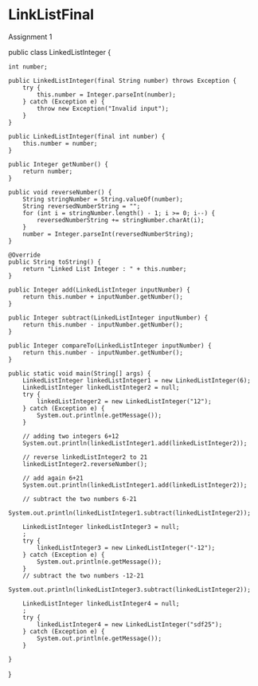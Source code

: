 # LinkListFinal
 Assignment 1

public class LinkedListInteger {

	int number;

	public LinkedListInteger(final String number) throws Exception {
		try {
			this.number = Integer.parseInt(number);
		} catch (Exception e) {
			throw new Exception("Invalid input");
		}
	}

	public LinkedListInteger(final int number) {
		this.number = number;
	}

	public Integer getNumber() {
		return number;
	}

	public void reverseNumber() {
		String stringNumber = String.valueOf(number);
		String reversedNumberString = "";
		for (int i = stringNumber.length() - 1; i >= 0; i--) {
			reversedNumberString += stringNumber.charAt(i);
		}
		number = Integer.parseInt(reversedNumberString);
	}

	@Override
	public String toString() {
		return "Linked List Integer : " + this.number;
	}

	public Integer add(LinkedListInteger inputNumber) {
		return this.number + inputNumber.getNumber();
	}

	public Integer subtract(LinkedListInteger inputNumber) {
		return this.number - inputNumber.getNumber();
	}

	public Integer compareTo(LinkedListInteger inputNumber) {
		return this.number - inputNumber.getNumber();
	}

	public static void main(String[] args) {
		LinkedListInteger linkedListInteger1 = new LinkedListInteger(6);
		LinkedListInteger linkedListInteger2 = null;
		try {
			linkedListInteger2 = new LinkedListInteger("12");
		} catch (Exception e) {
			System.out.println(e.getMessage());
		}

		// adding two integers 6+12
		System.out.println(linkedListInteger1.add(linkedListInteger2));

		// reverse linkedListInteger2 to 21
		linkedListInteger2.reverseNumber();

		// add again 6+21
		System.out.println(linkedListInteger1.add(linkedListInteger2));

		// subtract the two numbers 6-21
		System.out.println(linkedListInteger1.subtract(linkedListInteger2));

		LinkedListInteger linkedListInteger3 = null;
		;
		try {
			linkedListInteger3 = new LinkedListInteger("-12");
		} catch (Exception e) {
			System.out.println(e.getMessage());
		}
		// subtract the two numbers -12-21
		System.out.println(linkedListInteger3.subtract(linkedListInteger2));

		LinkedListInteger linkedListInteger4 = null;
		;
		try {
			linkedListInteger4 = new LinkedListInteger("sdf25");
		} catch (Exception e) {
			System.out.println(e.getMessage());
		}

	}
}
